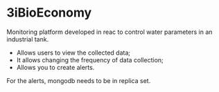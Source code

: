 # 3iBioEconomy

Monitoring platform developed in reac to control water parameters in an industrial tank.
- Allows users to view the collected data;
- It allows changing the frequency of data collection;
- Allows you to create alerts.

For the alerts, mongodb needs to be in replica set.
